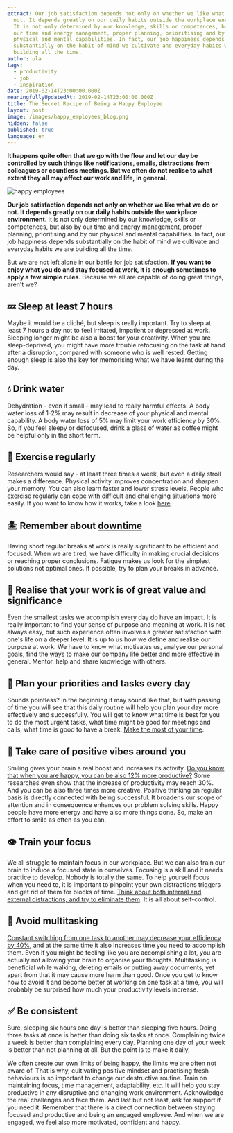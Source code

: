```yaml
---
extract: Our job satisfaction depends not only on whether we like what we do or
  not. It depends greatly on our daily habits outside the workplace environment.
  It is not only determined by our knowledge, skills or competences, but also by
  our time and energy management, proper planning, prioritising and by our
  physical and mental capabilities. In fact, our job happiness depends
  substantially on the habit of mind we cultivate and everyday habits we are
  building all the time.
author: ula
tags:
  - productivity
  - job
  - inspiration
date: 2019-02-14T23:00:00.000Z
meaningfullyUpdatedAt: 2019-02-14T23:00:00.000Z
title: The Secret Recipe of Being a Happy Employee
layout: post
image: /images/happy_employees_blog.png
hidden: false
published: true
language: en
---
```

**It happens quite often that we go with the flow and let our day be controlled by such things like notifications, emails, distractions from colleagues or countless meetings. But we often do not realise to what extent they all may affect our work and life, in general.** 

<div class="image"><img src="/images/happy_employees_blog.png" alt="happy employees" title="happy employees"  /> </div>

**Our job satisfaction depends not only on whether we like what we do or not. It depends greatly on our daily habits outside the workplace environment**. It is not only determined by our knowledge, skills or competences, but also by our time and energy management, proper planning, prioritising and by our physical and mental capabilities. In fact, our job happiness depends substantially on the habit of mind we cultivate and everyday habits we are building all the time.

But we are not left alone in our battle for job satisfaction. **If you want to enjoy what you do and stay focused at work, it is enough sometimes to apply a few simple rules**. Because we all are capable of doing great things, aren't we? 

## 💤 Sleep at least 7 hours

Maybe it would be a cliché, but sleep is really important. Try to sleep at least 7 hours a day not to feel irritated, impatient or depressed at work. Sleeping longer might be also a boost for your creativity. When you are sleep-deprived, you might have more trouble refocusing on the task at hand after a disruption, compared with someone who is well rested. Getting enough sleep is also the key for memorising what we have learnt during the day.

## 💧 Drink water

Dehydration - even if small - may lead to really harmful effects. A body water loss of 1-2% may result in decrease of your physical and mental capability. A body water loss of 5% may limit your work efficiency by 30%. So, if you feel sleepy or defocused, drink a glass of water as coffee might be helpful only in the short term. 

## 🚴 Exercise regularly

Researchers would say - at least three times a week, but even a daily stroll makes a difference. Physical activity improves concentration and sharpen your memory. You can also learn faster and lower stress levels. People who exercise regularly can cope with difficult and challenging situations more easily.  If you want to know how it works, take a look [here](http://www.brainblogger.com/2017/10/24/the-most-important-thing-we-can-do-for-our-brain-exercise/). 

## 🏝 Remember about [downtime](/blog/downtime/)

Having short regular breaks at work is really significant to be efficient and focused. When we are tired, we have difficulty in making crucial decisions or reaching proper conclusions. Fatigue makes us look for the simplest solutions not optimal ones. If possible, try to plan your breaks in advance. 

## 🙌 Realise that your work is of great value and significance

Even the smallest tasks we accomplish every day do have an impact. It is really important to find your sense of purpose and meaning at work. It is not always easy, but such experience often involves a greater satisfaction with one's life on a deeper level. It is up to us how we define and realise our purpose at work. We have to know what motivates us, analyse our personal goals, find the ways to make our company life better and more effective in general. Mentor, help and share knowledge with others. 

## 📝 Plan your priorities and tasks every day

Sounds pointless? In the beginning it may sound like that, but with passing of time you will see that this daily routine will help you plan your day more effectively and successfully. You will get to know what time is best for you to do the most urgent tasks, what time might be good for meetings and calls, what time is good to have a break. [Make the most of your time](/blog/make-the-most-of-it/). 

## 💜 Take care of positive vibes around you

Smiling gives your brain a real boost and increases its activity. [Do you know that when you are happy, you can be also 12% more productive?](https://www.fastcompany.com/3048751/happy-employees-are-12-more-productive-at-work) Some researches even show that the increase of productivity may reach 30%. And you can be also three times more creative. Positive thinking on regular basis is directly connected with being successful. It broadens our scope of attention and in consequence enhances our problem solving skills. Happy people have more energy and have also more things done. So, make an effort to smile as often as you can. 

## 👁 Train your focus

We all struggle to maintain focus in our workplace. But we can also train our brain to induce a focused state in ourselves. Focusing is a skill and it needs practice to develop. Nobody is totally the same. To help yourself focus when you need to, it is important to pinpoint your own distractions triggers and get rid of them for blocks of time. [Think about both internal and external distractions, and try to eliminate them](https://www.ciphr.com/advice/workplace-distractions/). It is all about self-control. 

## 🦄 Avoid multitasking

[Constant switching from one task to another may decrease your efficiency by 40%](https://www.wrike.com/blog/high-cost-of-multitasking-for-productivity/), and at the same time it also increases time you need to accomplish them. Even if you might be feeling like you are accomplishing a lot, you are actually not allowing your brain to organise your thoughts. Multitasking is beneficial while walking, deleting emails or putting away documents, yet apart from that it may cause more harm than good. Once you get to know how to avoid it and become better at working on one task at a time, you will probably be surprised how much your productivity levels increase.

## ✅ Be consistent

Sure, sleeping six hours one day is better than sleeping five hours. Doing three tasks at once is better than doing six tasks at once. Complaining twice a week is better than complaining every day. Planning one day of your week is better than not planning at all. But the point is to make it daily.  

We often create our own limits of being happy, the limits we are often not aware of. That is why, cultivating positive mindset and practising fresh behaviours is so important to change our destructive routine. Train on maintaining focus, time management, adaptability, etc. It will help you stay productive in any disruptive and changing work environment. Acknowledge the real challenges and face them. And last but not least, ask for support if you need it. Remember that there is a direct connection between staying focused and productive and being an engaged employee. And when we are engaged, we feel also more motivated, confident and happy.